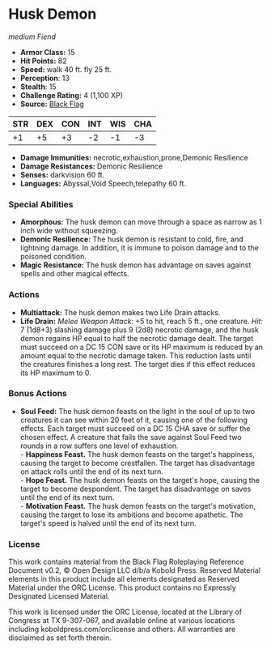# Husk Demon

*medium* *Fiend*

- **Armor Class:** 15
- **Hit Points:** 82 
- **Speed:** walk 40 ft. fly 25 ft.
- **Perception**: 13
- **Stealth**: 15
- **Challenge Rating:** 4 (1,100 XP)
- **Source:** [Black Flag](https://koboldpress.com/kpstore/product/tovrpg-pg-mv/)

| STR | DEX | CON | INT | WIS | CHA |
| --- | --- | --- | --- | --- | --- |
| +1 | +5 | +3 | -2 | -1 | -3 |

- **Damage Immunities:** necrotic,exhaustion,prone,Demonic Resilience
- **Damage Resistances:** Demonic Resilience
- **Senses:** darkvision 60 ft.
- **Languages:** Abyssal,Void Speech,telepathy 60 ft.

### Special Abilities

- **Amorphous:** The husk demon can move through a space as narrow as 1 inch wide without squeezing.
- **Demonic Resilience:** The husk demon is resistant to cold, fire, and lightning damage. In addition, it is immune to poison damage and to the poisoned condition.
- **Magic Resistance:** The husk demon has advantage on saves against spells and other magical effects.

### Actions

- **Multiattack:** The husk demon makes two Life Drain attacks.
- **Life Drain:** _Melee Weapon Attack:_ +5 to hit, reach 5 ft., one creature. _Hit:_ 7 (1d8+3) slashing damage plus 9 (2d8) necrotic damage, and the husk demon regains HP equal to half the necrotic damage dealt. The target must succeed on a DC 15 CON save or its HP maximum is reduced by an amount equal to the necrotic damage taken. This reduction lasts until the creatures finishes a long rest. The target dies if this effect reduces its HP maximum to 0.

### Bonus Actions

- **Soul Feed:** The husk demon feasts on the light in the soul of up to two creatures it can see within 20 feet of it, causing one of the following effects. Each target must succeed on a DC 15 CHA save or suffer the chosen effect. A creature that fails the save against Soul Feed two rounds in a row suffers one level of exhaustion.<br>- **Happiness Feast.** The husk demon feasts on the target's happiness, causing the target to become crestfallen. The target has disadvantage on attack rolls until the end of its next turn.<br>- **Hope Feast.** The husk demon feasts on the target's hope, causing the target to become despondent. The target has disadvantage on saves until the end of its next turn.<br>- **Motivation Feast.** The husk demon feasts on the target's motivation, causing the target to lose its ambitions and become apathetic. The target's speed is halved until the end of its next turn.


### License

This work contains material from the Black Flag Roleplaying Reference Document v0.2, © Open Design LLC d/b/a Kobold Press. Reserved Material elements in this product include all elements designated as Reserved Material under the ORC License. This product contains no Expressly Designated Licensed Material.

This work is licensed under the ORC License, located at the Library of Congress at TX 9-307-067, and available online at various locations including koboldpress.com/orclicense and others. All warranties are disclaimed as set forth therein.
